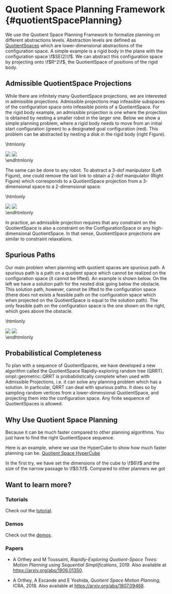 # Quotient Space Planning Framework {#quotientSpacePlanning}

We use the Quotient Space Planning Framework to formalize planning on different abstractions levels.
Abstraction levels are defined as [QuotientSpaces](https://en.wikipedia.org/wiki/Quotient_space_(topology)) which are lower-dimensional abstractions of the configuration space. 
A simple example is a rigid body in the plane with the configuration space \f$SE(2)\f$. 
We can abstract this configuration space by projecting onto \f$R^2\f$, the QuotientSpace of positions of the rigid body. 



## Admissible QuotientSpace Projections

While there are infinitely many QuotientSpace projections, we are 
interested in admissible projections. Admissible projections map infeasible
subspaces of the configuration space onto infeasible points of a
QuotientSpace. For the rigid body example, an admissible projection is one
where the projection is obtained by nesting a smaller robot in the larger one.
Below we show a simple planning problem, where a rigid body needs to move from
an initial start configuration (green) to a designated goal configuration (red).
This problem can be abstracted by nesting a disk in the rigid body (right
Figure).

\htmlonly
<div class="row">
  <img src="images/quotient/rigidbody2d_1.png" class="col-xs-6 col-xs-offset-3">
  <img src="images/quotient/rigidbody2d_2.png" class="col-xs-6 col-xs-offset-3">
</div>
</div>
\endhtmlonly

The same can be done to any robot. To abstract a 3-dof manipulator (Left Figure), one could remove the last link to obtain a 2-dof manipulator (Right Figure) which corresponds to a QuotientSpace projection from a 3-dimensional space to a 2-dimensional space. 

\htmlonly
<div class="row">
  <img src="images/quotient/planar_manipulator_3dofs.png" class="col-xs-6 col-xs-offset-3">
  <img src="images/quotient/planar_manipulator_2dofs.png" class="col-xs-6 col-xs-offset-3">
</div>
</div>
\endhtmlonly

In practice, an admissible projection requires that any constraint on the
QuotientSpace is also a constraint on the ConfigurationSpace or any
high-dimensional QuotientSpace. In that sense, QuotientSpace projections are
similar to constraint relaxations.

## Spurious Paths 

Our main problem when planning with quotient spaces are spurious
path. A spurious path is a path on a quotient space which cannot be realized
on the configuration space (it cannot be lifted). An example is shown below. On
the left we have a solution path for the nested disk going below the obstacle.
This solution path, however, cannot be lifted to the configuration space (there
does not exists a feasible path on the configuration space which when projected
on the QuotientSpace is equal to the solution path). The only feasible path on
the configuration space is the one shown on the right, which goes above the
obstacle.

\htmlonly
<div class="row">
  <img src="images/quotient/rigidbody2d_3.png" class="col-xs-6 col-xs-offset-3">
  <img src="images/quotient/rigidbody2d_4.png" class="col-xs-6 col-xs-offset-3">
</div>
</div>
\endhtmlonly

## Probabilistical Completeness

To plan with a sequence of QuotientSpaces, we have developed a new algorithm
called the QuotientSpace Rapidly-exploring random tree (QRRT).
ompl::geometric::QRRT is probabilistically complete when used with Admissible
Projections, i.e. it can solve any planning problem which has a solution. In
particular, QRRT can deal with spurious paths. It does so by sampling random
vertices from a lower-dimensional QuotientSpace, and projecting them into the
configuration space. Any finite sequence of QuotientSpaces is allowed.

## Why Use Quotient Space Planning

Because it can be much faster compared to other planning algorithms. You just
have to find the right QuotientSpace sequence. 

Here is an example, where we use the HyperCube to show how much faster
planning can be. [Quotient Space HyperCube](QuotientSpacePlanningHyperCube_8cpp_source.html)

In the first try, we have set the dimensions of the cube to \f$6\f$ and the size of
the narrow passage to \f$0.1\f$. Compared to other planners we got


## Want to learn more?

### Tutorials

Check out the [tutorial](quotientSpacePlanningTutorial.html).

### Demos

Check out the [demos](group__demos.html).

### Papers

- A Orthey and M Toussaint, _Rapidly-Exploring Quotient-Space Trees: Motion Planning using Sequential Simplifications_, 2019. Also available at https://arxiv.org/abs/1906.01350.

- A Orthey, A Escande and E Yoshida, _Quotient Space Motion Planning_, ICRA, 2018. Also available at https://arxiv.org/abs/1807.09468.
